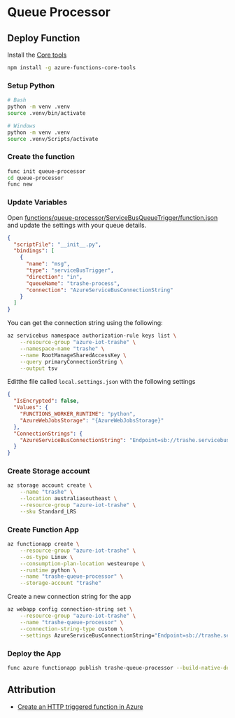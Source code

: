 # Queue Processor

## Deploy Function

Install the [Core tools](https://docs.microsoft.com/en-us/azure/azure-functions/functions-run-local#v2)

```bash
npm install -g azure-functions-core-tools
```

### Setup Python

```bash
# Bash
python -m venv .venv
source .venv/bin/activate

# Windows
python -m venv .venv
source .venv/Scripts/activate
```

### Create the function

```bash
func init queue-processor
cd queue-processor
func new
```

### Update Variables

Open [functions/queue-processor/ServiceBusQueueTrigger/function.json](functions/queue-processor/ServiceBusQueueTrigger/function.json) and update the settings with your queue details.

```json
{
  "scriptFile": "__init__.py",
  "bindings": [
    {
      "name": "msg",
      "type": "serviceBusTrigger",
      "direction": "in",
      "queueName": "trashe-process",
      "connection": "AzureServiceBusConnectionString"
    }
  ]
}
```

You can get the connection string using the following:

```bash
az servicebus namespace authorization-rule keys list \
    --resource-group "azure-iot-trashe" \
    --namespace-name "trashe" \
    --name RootManageSharedAccessKey \
    --query primaryConnectionString \
    --output tsv
```

Editthe file called `local.settings.json` with the following settings

```json
{
  "IsEncrypted": false,
  "Values": {
    "FUNCTIONS_WORKER_RUNTIME": "python",
    "AzureWebJobsStorage": "{AzureWebJobsStorage}"
  },
  "ConnectionStrings": {
    "AzureServiceBusConnectionString": "Endpoint=sb://trashe.servicebus.windows.net/;SharedAccessKeyName=RootManageSharedAccessKey;SharedAccessKey=XXXXXXXXXXXXXXXXXXXXXXXXXXXXX"
  }
}
```

### Create Storage account

```bash
az storage account create \
    --name "trashe" \
    --location australiasoutheast \
    --resource-group "azure-iot-trashe" \
    --sku Standard_LRS
```

### Create Function App

```bash
az functionapp create \
    --resource-group "azure-iot-trashe" \
    --os-type Linux \
    --consumption-plan-location westeurope \
    --runtime python \
    --name "trashe-queue-processor" \
    --storage-account "trashe"
```

Create a new connection string for the app

```bash
az webapp config connection-string set \
    --resource-group "azure-iot-trashe" \
    --name "trashe-queue-processor" \
    --connection-string-type custom \
    --settings AzureServiceBusConnectionString="Endpoint=sb://trashe.servicebus.windows.net/;SharedAccessKeyName=RootManageSharedAccessKey;SharedAccessKey=XXXXXXXXXXXXXXXXXXXXXXXXXXXXX"
```

### Deploy the App

```bash
func azure functionapp publish trashe-queue-processor --build-native-deps
```

## Attribution

* [Create an HTTP triggered function in Azure](https://docs.microsoft.com/en-us/azure/azure-functions/functions-create-first-function-python)
